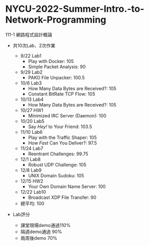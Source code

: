 # NYCU-2022-Summer-Intro.-to-Network-Programming
111-1 網路程式設計概論

- 共10次Lab、2次作業
  - 9/22 Lab1
    - Play with Docker: 105
    - Simple Packet Analysis: 90
  - 9/29 Lab2
    - PAKO File Unpacker: 100.5
  - 10/6 Lab3
    - How Many Data Bytes are Received?: 105
    - Constant BitRate TCP Flow: 105
  - 10/13 Lab4
    - How Many Data Bytes are Received?: 105
  - 10/27 HW1
    - Minimized IRC Server (Daemon): 100
  - 10/20 Lab5
    - Say *Hey!* to Your Friend: 103.5
  - 11/10 Lab6
    - Play with the Traffic Shaper: 105
    - How *Fast* Can You Deliver?: 97.5
  - 11/24 Lab7
    - Reentrant Challenges: 99.75
  - 12/1 Lab8
    - Robust UDP Challenge: 105
  - 12/8 Lab9
    - UNIX Domain Sudoku: 105
  - 12/15 HW2
    - Your Own Domain Name Server: 100
  - 12/22 Lab10
    - Broadcast XDP File Transfer: 90
  - 總平均: 100
 
- Lab評分
  - 課堂現場demo通過110%
  - 隔週demo通過 90%
  - 兩周後demo 70%
